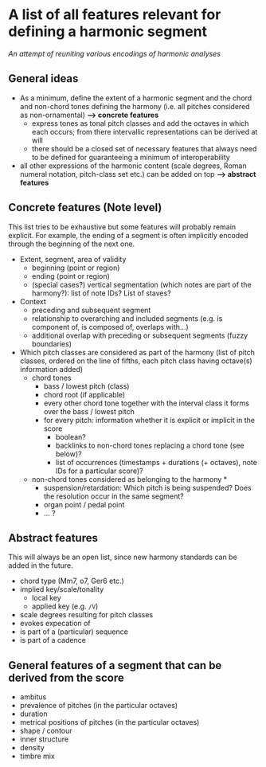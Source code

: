 # A list of all features relevant for defining a harmonic segment

*An attempt of reuniting various encodings of harmonic analyses*

## General ideas

* As a minimum, define the extent of a harmonic segment and the chord and non-chord tones defining the harmony (i.e. all pitches considered as non-ornamental) **--> concrete features**
  * express tones as tonal pitch classes and add the octaves in which each occurs; from there intervallic representations can be derived at will
  * there should be a closed set of necessary features that always need to be defined for guaranteeing a minimum of interoperability
* all other expressions of the harmonic content (scale degrees, Roman numeral notation, pitch-class set etc.) can be added on top **--> abstract features**

## Concrete features (Note level)

This list tries to be exhaustive but some features will probably remain explicit. For example, the ending of a segment is often implicitly encoded through the beginning of the next one.

* Extent, segment, area of validity
  * beginning (point or region)
  * ending (point or region)
  * (special cases?) vertical segmentation (which notes are part of the harmony?): list of note IDs? List of staves?
* Context
  * preceding and subsequent segment
  * relationship to overarching and included segments (e.g. is component of, is composed of, overlaps with...)
  * additional overlap with preceding or subsequent segments (fuzzy boundaries)
* Which pitch classes are considered as part of the harmony (list of pitch classes, ordered on the line of fifths, each pitch class having octave(s) information added)
  * chord tones
    * bass / lowest pitch (class)
    * chord root (if applicable)
    * every other chord tone together with the interval class it forms over the bass / lowest pitch
    * for every pitch: information whether it is explicit or implicit in the score
      * boolean?
      * backlinks to non-chord tones replacing a chord tone (see below)?
      * list of occurrences (timestamps + durations (+ octaves), note IDs for a particular score)?
  * non-chord tones considered as belonging to the harmony
    * 
    * suspension/retardation: Which pitch is being suspended? Does the resolution occur in the same segment?
    * organ point / pedal point
    * ... ?
    
 ## Abstract features
 
 This will always be an open list, since new harmony standards can be added in the future.
 
 * chord type (Mm7, o7, Ger6 etc.)
 * implied key/scale/tonality
   * local key
   * applied key (e.g. `/V`)
 * scale degrees resulting for pitch classes
 * evokes expecation of
 * is part of a (particular) sequence
 * is part of a cadence
 
 ## General features of a segment that can be derived from the score
 
 * ambitus
 * prevalence of pitches (in the particular octaves)
 * duration
 * metrical positions of pitches (in the particular octaves)
 * shape / contour
 * inner structure
 * density
 * timbre mix
 
